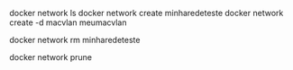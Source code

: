 docker network ls
docker network create minharedeteste
docker network create -d macvlan meumacvlan

docker network rm minharedeteste

docker network prune